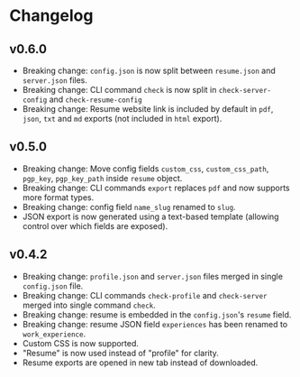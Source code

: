 # Changelog

## v0.6.0
- Breaking change: `config.json` is now split between `resume.json` and `server.json` files.
- Breaking change: CLI command `check` is now split in `check-server-config` and `check-resume-config`
- Breaking change: Resume website link is included by default in `pdf`, `json`, `txt` and `md` exports
  (not included in `html` export).

## v0.5.0
- Breaking change: Move config fields `custom_css`, `custom_css_path`, `pgp_key`, `pgp_key_path` inside `resume` object.
- Breaking change: CLI commands `export` replaces `pdf` and now supports more format types.
- Breaking change: config field `name_slug` renamed to `slug`.
- JSON export is now generated using a text-based template (allowing control over which fields are exposed).

## v0.4.2

- Breaking change: `profile.json` and `server.json` files merged in single `config.json` file.
- Breaking change: CLI commands `check-profile` and `check-server` merged into single command `check`.
- Breaking change: resume is embedded in the `config.json`'s `resume` field.
- Breaking change: resume JSON field `experiences` has been renamed to `work_experience`.
- Custom CSS is now supported.
- "Resume" is now used instead of "profile" for clarity.
- Resume exports are opened in new tab instead of downloaded.
